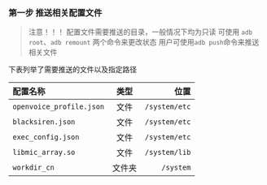 ### 第一步 推送相关配置文件

>注意！！！ 配置文件需要推送的目录，一般情况下均为只读
>可使用 `adb root`、`adb remount` 两个命令来更改状态
>用户可使用`adb push`命令来推送相关文件

下表列举了需要推送的文件以及指定路径

| 配置名称  | 类型  | 位置 |
|:------------- |:---------------:| -------------:|
| `openvoice_profile.json`| 文件 | `/system/etc` |
| `blacksiren.json`| 文件 | `/system/etc` |
| `exec_config.json`| 文件 | `/system/etc` |
|`libmic_array.so`|文件|`/system/lib`|
| `workdir_cn`| 文件夹 |`/system`|